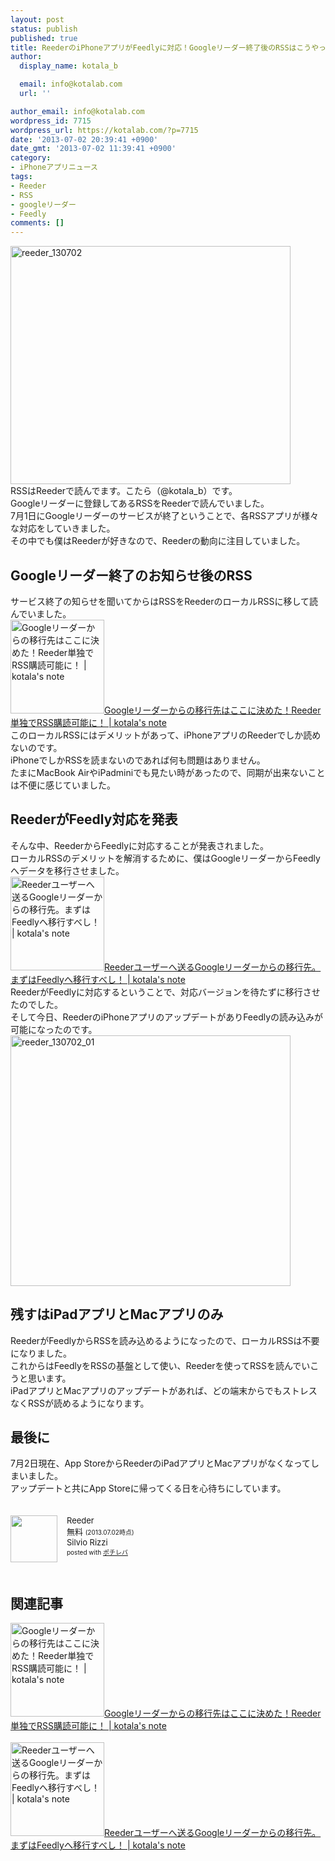 ```yaml
---
layout: post
status: publish
published: true
title: ReederのiPhoneアプリがFeedlyに対応！Googleリーダー終了後のRSSはこうやって読む！
author:
  display_name: kotala_b

  email: info@kotalab.com
  url: ''

author_email: info@kotalab.com
wordpress_id: 7715
wordpress_url: https://kotalab.com/?p=7715
date: '2013-07-02 20:39:41 +0900'
date_gmt: '2013-07-02 11:39:41 +0900'
category:
- iPhoneアプリニュース
tags:
- Reeder
- RSS
- googleリーダー
- Feedly
comments: []
---
```

<p><img src="https://kotalab.com/wp-content/uploads/reeder_130702-448x381.jpg" alt="reeder_130702" width="448" height="381" class="alignnone size-large wp-image-7717" /><br />
RSSはReederで読んでます。こたら（@kotala_b）です。<br />
Googleリーダーに登録してあるRSSをReederで読んでいました。<br />
7月1日にGoogleリーダーのサービスが終了ということで、各RSSアプリが様々な対応をしていきました。<br />
その中でも僕はReederが好きなので、Reederの動向に注目していました。<br />
<!--more--></p>
<h2>Googleリーダー終了のお知らせ後のRSS</h2>
<p>サービス終了の知らせを聞いてからはRSSをReederのローカルRSSに移して読んでいました。<br />
<a href="https://kotalab.com/app-reeder-local-rss" target="_blank"><img  class="alignleft" src="https://kotalab.com/wp-content/uploads/slooProImg_20130429125816.jpg" alt="Googleリーダーからの移行先はここに決めた！Reeder単独でRSS購読可能に！ | kotala's note" width="150" /></a><a href="https://kotalab.com/app-reeder-local-rss" target="_blank">Googleリーダーからの移行先はここに決めた！Reeder単独でRSS購読可能に！ | kotala's note</a><br style="clear:both;" />このローカルRSSにはデメリットがあって、iPhoneアプリのReederでしか読めないのです。<br />
iPhoneでしかRSSを読まないのであれば何も問題はありません。<br />
たまにMacBook AirやiPadminiでも見たい時があったので、同期が出来ないことは不便に感じていました。</p>
<h2>ReederがFeedly対応を発表</h2>
<p>そんな中、ReederからFeedlyに対応することが発表されました。<br />
ローカルRSSのデメリットを解消するために、僕はGoogleリーダーからFeedlyへデータを移行させました。<br />
<a href="https://kotalab.com/reeder-feedly" target="_blank"><img  class="alignleft" src="https://kotalab.com/wp-content/uploads/reeder_130628-300x300.jpg" alt="Reederユーザーへ送るGoogleリーダーからの移行先。まずはFeedlyへ移行すべし！ | kotala's note" width="150" /></a><a href="https://kotalab.com/reeder-feedly" target="_blank">Reederユーザーへ送るGoogleリーダーからの移行先。まずはFeedlyへ移行すべし！ | kotala's note</a><br style="clear:both;" />ReederがFeedlyに対応するということで、対応バージョンを待たずに移行させたのでした。<br />
そして今日、ReederのiPhoneアプリのアップデートがありFeedlyの読み込みが可能になったのです。<br />
<img src="https://kotalab.com/wp-content/uploads/reeder_130702_01-448x401.jpg" alt="reeder_130702_01" width="448" height="401" class="alignnone size-large wp-image-7716" /></p>
<h2>残すはiPadアプリとMacアプリのみ</h2>
<p>ReederがFeedlyからRSSを読み込めるようになったので、ローカルRSSは不要になりました。<br />
これからはFeedlyをRSSの基盤として使い、Reederを使ってRSSを読んでいこうと思います。<br />
iPadアプリとMacアプリのアップデートがあれば、どの端末からでもストレスなくRSSが読めるようになります。</p>
<h2>最後に</h2>
<p>7月2日現在、App StoreからReederのiPadアプリとMacアプリがなくなってしまいました。<br />
アップデートと共にApp Storeに帰ってくる日を心待ちにしています。</p>
<div class="pochireba" style="text-align:left;font-size:small;padding:20px 0;/zoom: 1;overflow: hidden;"><span class="removed_link" title="http://click.linksynergy.com/fs-bin/click?id=d2yYUp776R4&amp;subid=&amp;offerid=94348.1&amp;type=3&amp;tmpid=3910&amp;RD_PARM1=https%253A%252F%252Fitunes.apple.com%252Fjp%252Fapp%252Freeder%252Fid325502379%253Fmt%253D8%2526uo%253D4"><img src="http://a441.phobos.apple.com/us/r1000/053/Purple4/v4/a1/b4/84/a1b484a3-be04-b8cb-47ae-5b9116f410f0/V4HttpAssetRepositoryClient-mzl.vsheudod.png-127815915500047942.png" width="75" height="75" style="float:left;margin:0 15px 0 0;" class="pochi_img" ></span>
<div class="pochi_info" style="text-align:left;/zoom: 1;overflow: hidden;">
<div class="pochi_name"><span class="removed_link" title="http://click.linksynergy.com/fs-bin/click?id=d2yYUp776R4&amp;subid=&amp;offerid=94348.1&amp;type=3&amp;tmpid=3910&amp;RD_PARM1=https%253A%252F%252Fitunes.apple.com%252Fjp%252Fapp%252Freeder%252Fid325502379%253Fmt%253D8%2526uo%253D4">Reeder</span></div>
<div class="pochi_price" style="display:inline;">無料</div>
<div class="pochi_time" style="font-size:x-small;display:inline;">(2013.07.02時点)</div>
<div class="pochi_seller"><span class="removed_link" title="http://click.linksynergy.com/fs-bin/click?id=d2yYUp776R4&amp;subid=&amp;offerid=94348.1&amp;type=3&amp;tmpid=3910&amp;RD_PARM1=https%253A%252F%252Fitunes.apple.com%252Fjp%252Fartist%252Fsilvio-rizzi%252Fid325502382%253Fuo%253D4">Silvio Rizzi</span></div>
<div class="pochi_post" style="font-size:x-small;">posted with <a href="http://pochireba.com">ポチレバ</a></div>
</div>
<div class="pochireba-footer" style="clear: left"></div>
</div>
<h2 class="rele">関連記事</h2>
<p><a href="https://kotalab.com/app-reeder-local-rss" target="_blank"><img  class="alignleft" src="https://kotalab.com/wp-content/uploads/slooProImg_20130429125816.jpg" alt="Googleリーダーからの移行先はここに決めた！Reeder単独でRSS購読可能に！ | kotala's note" width="150" /></a><a href="https://kotalab.com/app-reeder-local-rss" target="_blank">Googleリーダーからの移行先はここに決めた！Reeder単独でRSS購読可能に！ | kotala's note</a><br style="clear:both;" /><br />
<a href="https://kotalab.com/reeder-feedly" target="_blank"><img  class="alignleft" src="https://kotalab.com/wp-content/uploads/reeder_130628-300x300.jpg" alt="Reederユーザーへ送るGoogleリーダーからの移行先。まずはFeedlyへ移行すべし！ | kotala's note" width="150" /></a><a href="https://kotalab.com/reeder-feedly" target="_blank">Reederユーザーへ送るGoogleリーダーからの移行先。まずはFeedlyへ移行すべし！ | kotala's note</a><br style="clear:both;" /></p>

